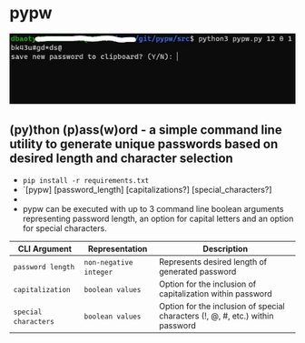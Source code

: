 # pypw
![Alt text](/assets/screenshot.jpg?raw=true "pypw")

## (py)thon (p)ass(w)ord - a simple command line utility to generate unique passwords based on desired length and character selection

- `pip install -r requirements.txt`
- `[pypw] [password_length] [capitalizations?] [special_characters?]
-
- pypw can be executed with up to 3 command line boolean arguments representing password length, an option for capital letters and an option for special characters.

| CLI Argument | Representation | Description |
| --- | --- | --- |
| `password length` | `non-negative integer` | Represents desired length of generated password |
| `capitalization` | `boolean values` | Option for the inclusion of capitalization within password |
| `special characters` | `boolean values` | Option for the inclusion of special characters (!, @, #, etc.) within password |

